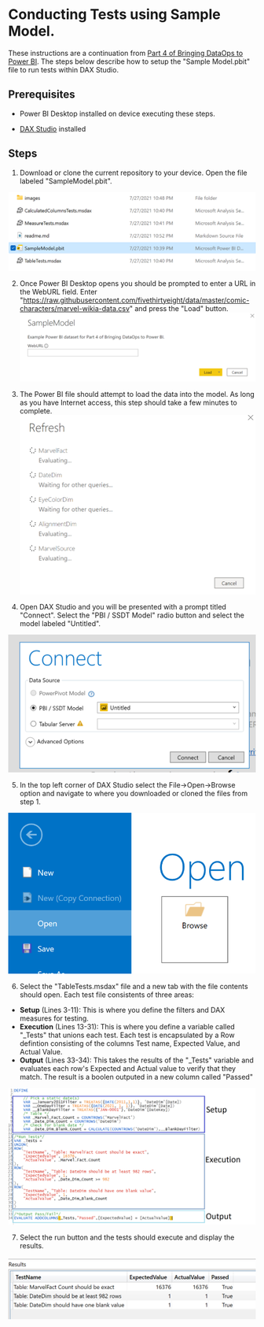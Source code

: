# Conducting Tests using Sample Model.

These instructions are a continuation from <a href="https://www.kerski.tech/bringing-dataops-to-power-bi-part4/" target="_blank">Part 4 of Bringing DataOps to Power BI</a>.  The steps below describe how to setup the "Sample Model.pbit" file to run tests within DAX Studio.

## Prerequisites

-   Power BI Desktop installed on device executing these steps.

-   <a href="https://daxstudio.org/">DAX Studio</a> installed

## Steps
1. Download or clone the current repository to your device.  Open the file labeled "SampleModel.pbit".

![File explorer with SampleModel.pbit](./images/Figure0.png)

2. Once Power BI Desktop opens you should be prompted to enter a URL in the WebURL field.  Enter "https://raw.githubusercontent.com/fivethirtyeight/data/master/comic-characters/marvel-wikia-data.csv" and press the "Load" button.
![SampleModel prompt](./images/Figure1.png)

3. The Power BI file should attempt to load the data into the model. As long as you have Internet access, this step should take a few minutes to complete.
![Refresh example](./images/Figure2.png)

4. Open DAX Studio and you will be presented with a prompt titled "Connect". Select the "PBI / SSDT Model" radio button and select the model labeled "Untitled".

![DAX Studio Connect](./images/Figure3.png)

5. In the top left corner of DAX Studio select the File->Open->Browse option and navigate to where you downloaded or cloned the files from step 1.

![DAX Studio File Open example](./images/Figure4a.png)

6. Select the "TableTests.msdax" file and a new tab with the file contents should open. Each test file consistents of three areas:

- **Setup** (Lines 3-11): This is where you define the filters and DAX measures for testing.
- **Execution** (Lines 13-31): This is where you define a variable called "_Tests" that unions each test.  Each test is encapsulated by a Row defintion consisting of the columns Test name, Expected Value, and Actual Value.
- **Output** (Lines 33-34): This takes the results of the "_Tests" variable and evaluates each row's Expected and Actual value to verify that they match.  The result is a boolen outputed in a new column called "Passed"

![Measure Tests example](./images/Figure4.png)

7. Select the run button and the tests should execute and display the results.

![Refresh example](./images/Figure5.png)